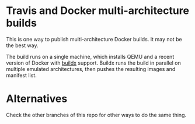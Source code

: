 # Travis and Docker multi-architecture builds

This is one way to publish multi-architecture Docker builds. It may not be the best way.

The build runs on a single machine, which installs QEMU and a recent version of Docker with
[buildx](https://docs.docker.com/buildx/working-with-buildx/) support. Buildx runs the build in parallel on multiple
emulated architectures, then pushes the resulting images and manifest list.

# Alternatives

Check the other branches of this repo for other ways to do the same thing.
